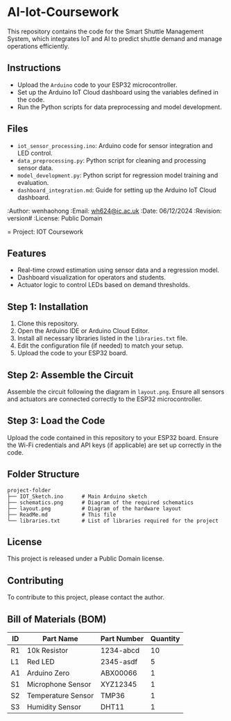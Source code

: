 # AI-Iot-Coursework
This repository contains the code for the Smart Shuttle Management System, which integrates IoT and AI to predict shuttle demand and manage operations efficiently.



## Instructions
- Upload the `Arduino` code to your ESP32 microcontroller.
- Set up the Arduino IoT Cloud dashboard using the variables defined in the code.
- Run the Python scripts for data preprocessing and model development.

## Files
- `iot_sensor_processing.ino`: Arduino code for sensor integration and LED control.
- `data_preprocessing.py`: Python script for cleaning and processing sensor data.
- `model_development.py`: Python script for regression model training and evaluation.
- `dashboard_integration.md`: Guide for setting up the Arduino IoT Cloud dashboard.

:Author: wenhaohong
:Email: wh624@ic.ac.uk
:Date: 06/12/2024
:Revision: version#
:License: Public Domain

= Project: IOT Coursework

## Features
- Real-time crowd estimation using sensor data and a regression model.
- Dashboard visualization for operators and students.
- Actuator logic to control LEDs based on demand thresholds.

## Step 1: Installation
1. Clone this repository.
2. Open the Arduino IDE or Arduino Cloud Editor.
3. Install all necessary libraries listed in the `libraries.txt` file.
4. Edit the configuration file (if needed) to match your setup.
5. Upload the code to your ESP32 board.

## Step 2: Assemble the Circuit
Assemble the circuit following the diagram in `layout.png`. Ensure all sensors and actuators are connected correctly to the ESP32 microcontroller.

## Step 3: Load the Code
Upload the code contained in this repository to your ESP32 board. Ensure the Wi-Fi credentials and API keys (if applicable) are set up correctly in the code.

## Folder Structure
```
project-folder
├── IOT_Sketch.ino      # Main Arduino sketch
├── schematics.png      # Diagram of the required schematics
├── layout.png          # Diagram of the hardware layout
├── ReadMe.md           # This file
└── libraries.txt       # List of libraries required for the project
```

## License
This project is released under a Public Domain license.

## Contributing
To contribute to this project, please contact the author.

## Bill of Materials (BOM)
| ID   | Part Name         | Part Number | Quantity |
|------|-------------------|-------------|----------|
| R1   | 10k Resistor      | 1234-abcd   | 10       |
| L1   | Red LED           | 2345-asdf   | 5        |
| A1   | Arduino Zero      | ABX00066    | 1        |
| S1   | Microphone Sensor | XYZ12345    | 1        |
| S2   | Temperature Sensor| TMP36       | 1        |
| S3   | Humidity Sensor   | DHT11       | 1        
